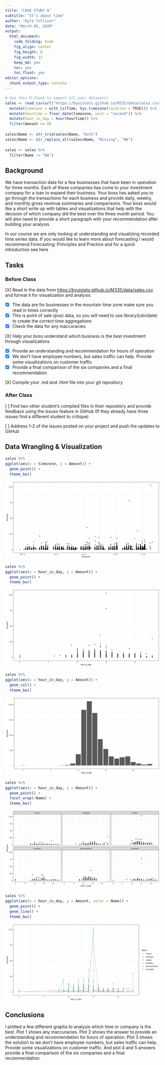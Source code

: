 ```yaml
---
title: "CASE STUDY 8"
subtitle: "It’s about time"
author: "Kyle Tolliver"
date: "March 05, 2020"
output:
  html_document:
    code_folding: hide
    fig_align: center
    fig_height: 6
    fig_width: 12
    keep_md: yes
    toc: yes
    toc_float: yes
editor_options:
  chunk_output_type: console
---
```







```r
# Use this R-Chunk to import all your datasets!
sales <- read_csv(url("https://byuistats.github.io/M335/data/sales.csv")) %>% 
  mutate(timezone = with_tz(Time, Sys.timezone(location = TRUE))) %>% 
  mutate(hourtime = floor_date(timezone, unit = "second")) %>% 
  mutate(hour_in_day = hour(hourtime)) %>% 
  filter(Amount >= 0)

sales$Name <- str_trim(sales$Name, "both") 
sales$Name <- str_replace_all(sales$Name, "Missing", "NA")

sales <- sales %>% 
  filter(Name != "NA")
```

## Background

We have transaction data for a few businesses that have been in operation for three months. Each of these companies has come to your investment company for a loan to expand their business. Your boss has asked you to go through the transactions for each business and provide daily, weekly, and monthly gross revenue summaries and comparisons. Your boss would like a short write up with tables and visualizations that help with the decision of which company did the best over the three month period. You will also need to provide a short paragraph with your recommendation after building your analysis.

In our course we are only looking at understanding and visualizing recorded time series data. If you would like to learn more about forecasting I would recommend Forecasting: Principles and Practice and for a quick introduction see here

## Tasks

### Before Class

[X] Read in the data from https://byuistats.github.io/M335/data/sales.csv and format it for visualization and analysis

* [X] The data are for businesses in the mountain time zone make sure you read in times correctly
* [X] This is point of sale (pos) data, so you will need to use library(lubridate) to create the correct time aggregations
* [X] Check the data for any inaccuracies

[X] Help your boss understand which business is the best investment through visualizations

* [X] Provide an understanding and recommendation for hours of operation
* [X] We don’t have employee numbers, but sales traffic can help. Provide some visualizations on customer traffic
* [X] Provide a final comparison of the six companies and a final recommendation

[X] Compile your .md and .html file into your git repository

### After Class

[ ] Find two other student’s compiled files in their repository and provide feedback using the issues feature in GitHub (If they already have three issues find a different student to critique)

[ ] Address 1-2 of the issues posted on your project and push the updates to GitHub

## Data Wrangling & Visualization


```r
sales %>%  
ggplot(aes(x = timezone, y = Amount)) +
  geom_point() + 
  theme_bw()
```

![](CS8_files/figure-html/tidy_plot-1.png)<!-- -->

```r
sales %>% 
ggplot(aes(x = hour_in_day, y = Amount)) + 
  geom_point() +
  theme_bw()
```

![](CS8_files/figure-html/tidy_plot-2.png)<!-- -->

```r
sales %>% 
ggplot(aes(x = hour_in_day, y = Amount)) + 
  geom_col() +
  theme_bw()
```

![](CS8_files/figure-html/tidy_plot-3.png)<!-- -->

```r
sales %>% 
ggplot(aes(x = hour_in_day, y = Amount)) + 
  geom_point() +
  facet_wrap(~Name) + 
  theme_bw()  
```

![](CS8_files/figure-html/tidy_plot-4.png)<!-- -->

```r
sales %>% 
ggplot(aes(x = hour_in_day, y = Amount, color = Name)) + 
  geom_point() +
  geom_line() + 
  theme_bw()  
```

![](CS8_files/figure-html/tidy_plot-5.png)<!-- -->

## Conclusions

I plotted a few different graphs to analysis which time or company is the best. Plot 1 shows any inaccuracies. Plot 2 shows the answer to provide an understanding and recommendation for hours of operation. Plot 3 shows the solution to we don’t have employee numbers, but sales traffic can help. Provide some visualizations on customer traffic. And plot 4 and 5 answers provide a final comparison of the six companies and a final recommendation. 

